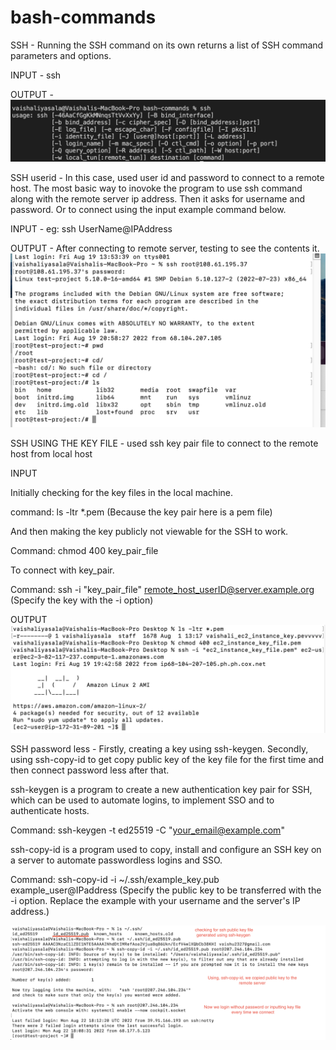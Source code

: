 # bash-commands

SSH - Running the SSH command on its own returns a list of SSH command parameters and options. 

INPUT - ssh

OUTPUT -
![Alt text](/ssh/ssh.png)

SSH userid - In this case, used user id and password to connect to a remote host. The most basic way to inovoke the program to use ssh command along with the remote server ip address. Then it asks for username and password. Or to connect using the input example command below.

INPUT - eg: ssh UserName@IPAddress

OUTPUT - After connecting to remote server, testing to see the contents it.
![Alt text](/ssh/ssh_userID_password.png)

SSH USING THE KEY FILE - used ssh key pair file to connect to the remote host from local host

INPUT

Initially checking for the key files in the local machine.

command: ls -ltr *.pem (Because the key pair here is a pem file)

And then making the key publicly not viewable for the SSH to work.

Command: chmod 400 key_pair_file

To connect with key_pair. 

Command: ssh -i "key_pair_file" remote_host_userID@server.example.org (Specify the key with the -i option)

OUTPUT
![Alt text](/ssh/ssh_key.png)

SSH password less - Firstly, creating a key using ssh-keygen. Secondly, using ssh-copy-id to get copy public key of the key file for the first time and then connect password less after that.

ssh-keygen is a program to create a new authentication key pair for SSH, which can be used to automate logins, to implement SSO and to authenticate hosts. 

Command: ssh-keygen -t ed25519 -C "your_email@example.com" 

ssh-copy-id is a program used to copy, install and configure an SSH key on a server to automate passwordless logins and SSO.

Command: ssh-copy-id -i ~/.ssh/example_key.pub example_user@IPaddress (Specify the public key to be transferred with the -i option. Replace the example with your username and the server's IP address.)

 ![Alt text](/ssh/ssh_password_less.png)